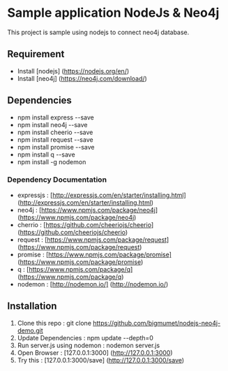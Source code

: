 # Sample application NodeJs & Neo4j
This project is sample using nodejs to connect neo4j database.

## Requirement
* Install [nodejs] (https://nodejs.org/en/)
* Install [neo4j] (https://neo4j.com/download/)

## Dependencies
* npm install express --save
* npm install neo4j --save
* npm install cheerio --save
* npm install request --save
* npm install promise --save
* npm install q --save
* npm install -g nodemon

### Dependency Documentation
* expressjs : [http://expressjs.com/en/starter/installing.html] (http://expressjs.com/en/starter/installing.html)
* neo4j : [https://www.npmjs.com/package/neo4j] (https://www.npmjs.com/package/neo4j)
* cherrio : [https://github.com/cheeriojs/cheerio] (https://github.com/cheeriojs/cheerio)
* request : [https://www.npmjs.com/package/request] (https://www.npmjs.com/package/request)
* promise : [https://www.npmjs.com/package/promise] (https://www.npmjs.com/package/promise)
* q : [https://www.npmjs.com/package/q] (https://www.npmjs.com/package/q)
* nodemon : [http://nodemon.io/] (http://nodemon.io/)

## Installation
1. Clone this repo : git clone https://github.com/bigmumet/nodejs-neo4j-demo.git
2. Update Dependencies : npm update --depth=0
3. Run server.js using nodemon : nodemon server.js
4. Open Browser : [127.0.0.1:3000] (http://127.0.0.1:3000)
5. Try this : [127.0.0.1:3000/save] (http://127.0.0.1:3000/save)
